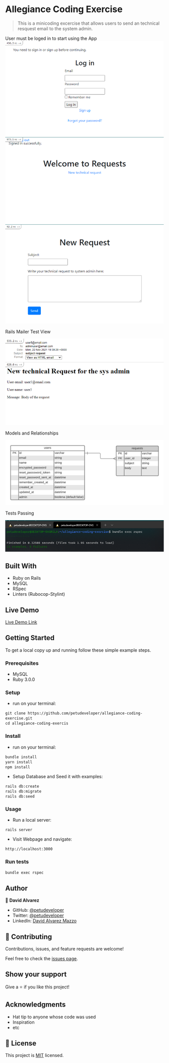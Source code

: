 # Allegiance Coding Exercise

> This is a minicoding excercise that allows users to send an technical resquest email to the system admin.

User must be loged in to start using the App
![screenshot](./docs/screenshot1.PNG)
![screenshot](./docs/screenshot2.PNG)
![screenshot](./docs/screenshot3.PNG)

Rails Mailer Test View

![screenshot](./docs/screenshot4.PNG)

Models and Relationships

![screenshot](./docs/ModelRelationships.png)

Tests Passing

![screenshot](./docs/test_screenshot4.PNG)

## Built With

- Ruby on Rails
- MySQL
- RSpec
- Linters (Rubocop-Stylint)

## Live Demo

[Live Demo Link](https://livedemo.com)


## Getting Started

To get a local copy up and running follow these simple example steps.

### Prerequisites
- MySQL
- Ruby 3.0.0

### Setup
- run on your terminal:
```
git clone https://github.com/petudeveloper/allegiance-coding-exercise.git
cd allegiance-coding-exercis
```

### Install
- run on your terminal:
```
bundle install
yarn install
npm install
```
- Setup Database and Seed it with examples:
```
rails db:create
rails db:migrate
rails db:seed
```

### Usage
- Run a local server:
```
rails server
```
- Visit Webpage and navigate:
```
http://localhost:3000
```

### Run tests
```
bundle exec rspec
```

## Author

👤 **David Alvarez**

- GitHub: [@petudeveloper](https://github.com/petudeveloper)
- Twitter: [@petudeveloper](https://twitter.com/petudeveloper)
- LinkedIn: [David Alvarez Mazzo](https://www.linkedin.com/in/davidalvarezmazzo/)
## 🤝 Contributing

Contributions, issues, and feature requests are welcome!

Feel free to check the [issues page](../../issues/).

## Show your support

Give a ⭐️ if you like this project!

## Acknowledgments

- Hat tip to anyone whose code was used
- Inspiration
- etc

## 📝 License

This project is [MIT](./MIT.md) licensed.
